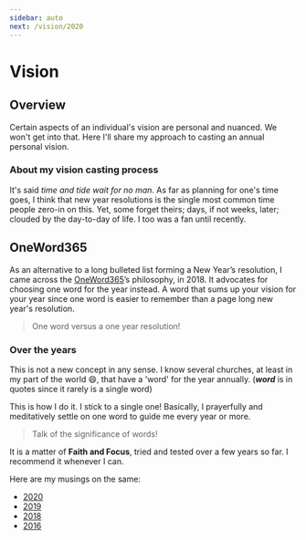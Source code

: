 ```yaml
---
sidebar: auto
next: /vision/2020
---
```


# Vision

## Overview

Certain aspects of an individual's vision are personal and nuanced. We won't get into that. Here I'll share my approach to casting an annual personal vision.

### About my vision casting process

It's said _time and tide wait for no man_. As far as planning for one's time goes, I think that new year resolutions is the single most common time people zero-in on this. Yet, some forget theirs; days, if not weeks, later; clouded by the day-to-day of life. I too was a fan until recently.

## OneWord365

As an alternative to a long bulleted list forming a New Year’s resolution, I came across the [OneWord365][oneword]’s philosophy, in 2018. It advocates for choosing one word for the year instead. A word that sums up your vision for your year since one word is easier to remember than a page long new year's resolution.

> One word versus a one year resolution!

### Over the years

This is not a new concept in any sense. I know several churches, at least in my part of the world :smile:, that have a 'word' for the year annually. (_**word**_ is in quotes since it rarely is a single word)

This is how I do it. I stick to a single one! Basically, I prayerfully and meditatively settle on one word to guide me every year or more.

> Talk of the significance of words!

It is a matter of **Faith and Focus**, tried and tested over a few years so far. I recommend it whenever I can.

Here are my musings on the same:

- [2020][2020]
- [2019][2019]
- [2018][2018]
- [2016][2016]

[oneword]: https://oneword365.com
[2020]: /vision/2020
[2019]: /vision/2019
[2018]: /vision/2018
[2016]: /vision/2016
